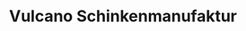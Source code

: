 ---
title: "Vulcano Schinkenmanufaktur"
url: /feldbach/vulcano-schinkenmanufaktur/
shop: Metzgerei
---